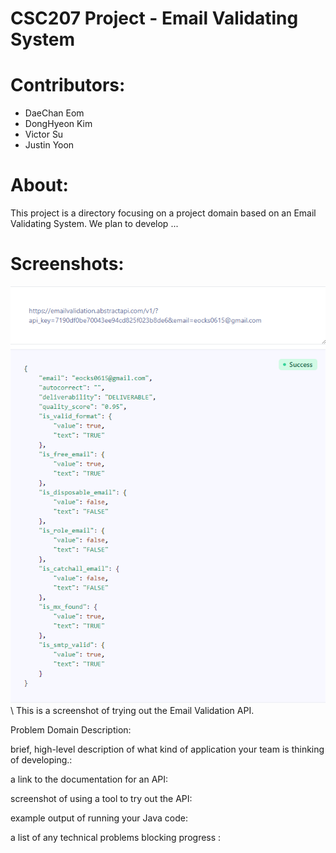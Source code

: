 # CSC207 Project - Email Validating System
# Contributors:
- DaeChan Eom
- DongHyeon Kim
- Victor Su
- Justin Yoon
  
# About:
This project is a directory focusing on a project domain based on an Email Validating System. We plan to develop ...

# Screenshots:
![screenshot1.png](screenshot1.png) \\
This is a screenshot of trying out the Email Validation API.


Problem Domain Description: 

brief, high-level description of what kind of application your team is thinking of developing.:

a link to the documentation for an API:

screenshot of using a tool to try out the API:

example output of running your Java code:

a list of any technical problems blocking progress :
